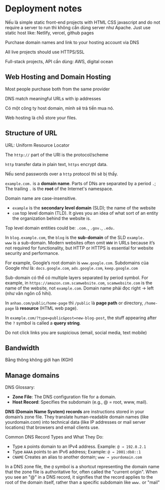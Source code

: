 # Deployment notes

Nếu là simple static front-end projects with HTML CSS javascript and do not require a server to run thì không cần dùng server như Apache. Just use static host like: Netlify, vercel, github pages

Purchase domain names and link to your hosting account via DNS

All live projects should use HTTPS/SSL

Full-stack projects, API cần dùng: AWS, digital ocean

## Web Hosting and Domain Hosting

Most people purchase both from the same provider

DNS match meaningful URLs with ip addresses

Có một công ty host domain, mình sẽ trả tiền mua nó.

Web hosting là chỗ store your files.

## Structure of URL

URL: Uniform Resource Locator

The `http://` part of the URl is the protocol/scheme

`http` transfer data in plain text, `https` encrypt data.

Nếu send passwords over a `http` protocol thì sẽ bị thấy.

`example.com.` is a **domain name**. Parts of DNs are separated by a period `.`; The trailing `.` is the **root** of the Internet's namespace.

Domain name are case-insensitive.

- `example` is the **secondary level domain** (SLD); the name of the website
- `com` top level domain (TLD). It gives you an idea of what sort of an entity the organization behind the website is.

Top level domain entities could be: `.com.`, `.gov.`, `.edu.`

In `blog.example.com`, the `blog` is the **sub-domain** of the SLD `example.`  
`www` is a sub-domain. Modern websites often omit `WWW` in URLs because it’s not required for functionality, but HTTP or HTTPS is essential for website security and performance.

For example, Google’s root domain is `www.google.com`. Subdomains của Google như là: `docs.google.com`, `ads.google.com`, `keep.google.com`

Sub-domain có thể có multiple layers separated by period symbol. For example, in `https://amazon.com.scamwebsite.com`, `scamwebsite.com` is the name of the website, not `example.com`. Domain name phải đọc right -> left (như văn ngôn cổ hihi).

In `anhao.com/public/home-page` thì `/public` là **page path** or directory, `/home-page` là **resource** (HTML web page).

In `example.com/?type=public&post=new-blog-post`, the stuff appearing after the `?` symbol is called a **query string**.

Do not click links you are suspicious (email, social media, text mobile)

## Bandwidth

Bằng thông không giới hạn (KGH)

## Manage domains

DNS Glossary:

- **Zone File**: The DNS configuration file for a domain.
- **Host Record**: Specifies the subdomain (e.g., @ = root, www, mail).

**DNS (Domain Name System) records** are instructions stored in your domain’s zone file. They translate human-readable domain names (like yourdomain.com) into technical data (like IP addresses or mail server locations) that browsers and email clients use.

Common DNS Record Types and What They Do:

- Type `A` points domain to an IPv4 address. Example: `@ → 192.0.2.1`
- Type `AAAA` points to an IPv6 address; Example: `@ → 2001:db8::1`
- `CNAME` Creates an alias to another domain; `www → yourdomain.com`

In a DNS zone file, the `@` symbol is a shortcut representing the domain name that the zone file is authoritative for, often called the "current origin". When you see an "@" in a DNS record, it signifies that the record applies to the root of the domain itself, rather than a specific subdomain like `www.` or "mail"
